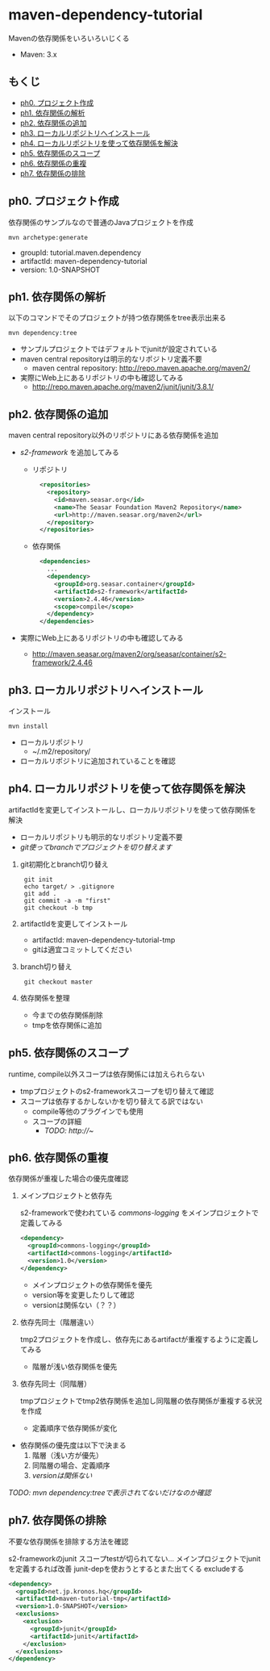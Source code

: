 # maven-dependency-tutorial

Mavenの依存関係をいろいろいじくる

- Maven: 3.x

## もくじ

- [ph0. プロジェクト作成](https://github.com/koizuss/maven-dependency-tutorial/tree/ph0)
- [ph1. 依存関係の解析](https://github.com/koizuss/maven-dependency-tutorial/tree/ph1)
- [ph2. 依存関係の追加](https://github.com/koizuss/maven-dependency-tutorial/tree/ph2)
- [ph3. ローカルリポジトリへインストール](https://github.com/koizuss/maven-dependency-tutorial/tree/ph3)
- [ph4. ローカルリポジトリを使って依存関係を解決](https://github.com/koizuss/maven-dependency-tutorial/tree/ph4)
- [ph5. 依存関係のスコープ](https://github.com/koizuss/maven-dependency-tutorial/tree/ph5)
- [ph6. 依存関係の重複](https://github.com/koizuss/maven-dependency-tutorial/tree/ph6)
- [ph7. 依存関係の排除](https://github.com/koizuss/maven-dependency-tutorial/tree/ph7)

## ph0. プロジェクト作成

依存関係のサンプルなので普通のJavaプロジェクトを作成

    mvn archetype:generate

- groupId: tutorial.maven.dependency
- artifactId: maven-dependency-tutorial
- version: 1.0-SNAPSHOT

## ph1. 依存関係の解析

以下のコマンドでそのプロジェクトが持つ依存関係をtree表示出来る

    mvn dependency:tree

- サンプルプロジェクトではデフォルトでjunitが設定されている
- maven central repositoryは明示的なリポジトリ定義不要
    - maven central repository: http://repo.maven.apache.org/maven2/
- 実際にWeb上にあるリポジトリの中も確認してみる
    - http://repo.maven.apache.org/maven2/junit/junit/3.8.1/


## ph2. 依存関係の追加

maven central repository以外のリポジトリにある依存関係を追加

- *s2-framework* を追加してみる

    - リポジトリ

        ```xml
          <repositories>
            <repository>
              <id>maven.seasar.org</id>
              <name>The Seasar Foundation Maven2 Repository</name>
              <url>http://maven.seasar.org/maven2</url>
            </repository>
          </repositories>
        ```
    - 依存関係

        ```xml
          <dependencies>
            ...
            <dependency>
              <groupId>org.seasar.container</groupId>
              <artifactId>s2-framework</artifactId>
              <version>2.4.46</version>
              <scope>compile</scope>
            </dependency>
          </dependencies>
        ```

- 実際にWeb上にあるリポジトリの中も確認してみる
    - http://maven.seasar.org/maven2/org/seasar/container/s2-framework/2.4.46


## ph3. ローカルリポジトリへインストール

インストール

    mvn install

- ローカルリポジトリ
    - ~/.m2/repository/
- ローカルリポジトリに追加されていることを確認

## ph4. ローカルリポジトリを使って依存関係を解決

artifactIdを変更してインストールし、ローカルリポジトリを使って依存関係を解決

- ローカルリポジトリも明示的なリポジトリ定義不要
- *git使ってbranchでプロジェクトを切り替えます*

1. git初期化とbranch切り替え

        git init
        echo target/ > .gitignore
        git add .
        git commit -a -m "first"
        git checkout -b tmp

2. artifactIdを変更してインストール

    - artifactId: maven-dependency-tutorial-tmp
    - gitは適宜コミットしてください

3. branch切り替え

        git checkout master

4. 依存関係を整理

    - 今までの依存関係削除
    - tmpを依存関係に追加

## ph5. 依存関係のスコープ

runtime, compile以外スコープは依存関係には加えられらない

- tmpプロジェクトのs2-frameworkスコープを切り替えて確認
- スコープは依存するかしないかを切り替えてる訳ではない
    - compile等他のプラグインでも使用
    - スコープの詳細
        - *TODO: http://~*

## ph6. 依存関係の重複

依存関係が重複した場合の優先度確認

1. メインプロジェクトと依存先

    s2-frameworkで使われている *commons-logging* をメインプロジェクトで定義してみる

    ```xml
    <dependency>
      <groupId>commons-logging</groupId>
      <artifactId>commons-logging</artifactId>
      <version>1.0</version>
    </dependency>
    ```

    - メインプロジェクトの依存関係を優先
    - version等を変更したりして確認
    - versionは関係ない（？？）

2. 依存先同士（階層違い）

    tmp2プロジェクトを作成し、依存先にあるartifactが重複するように定義してみる

    - 階層が浅い依存関係を優先

3. 依存先同士（同階層）

    tmpプロジェクトでtmp2依存関係を追加し同階層の依存関係が重複する状況を作成

    - 定義順序で依存関係が変化

- 依存関係の優先度は以下で決まる
    1. 階層（浅い方が優先）
    2. 同階層の場合、定義順序
    3. *versionは関係ない*

*TODO: mvn dependency:treeで表示されてないだけなのか確認*

## ph7. 依存関係の排除

不要な依存関係を排除する方法を確認

s2-frameworkのjunit
スコープtestが切られてない...
メインプロジェクトでjunitを定義するれば改善
junit-depを使おうとするとまた出てくる
excludeする

```xml
<dependency>
  <groupId>net.jp.kronos.hq</groupId>
  <artifactId>maven-tutorial-tmp</artifactId>
  <version>1.0-SNAPSHOT</version>
  <exclusions>
    <exclusion>
      <groupId>junit</groupId>
      <artifactId>junit</artifactId>
    </exclusion>
  </exclusions>
</dependency>
```
